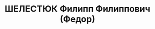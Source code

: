 ---
title: ШЕЛЕСТЮК Филипп Филиппович (Федор)
description: "1892 р., Іллінецький р-ну Вінницької обл., українець, із робітників,\
  \ освіта початкова. Проживав у м. Полтава. Службовець установи. \n  Заарештований\
  \ 23 вересня 1937 р. Засуджений Верховним Судом СРСР 5 грудня 1937 р. за ст. ст.\
  \ 54-7, 54-8, 54-11 КК УРСР до розстрілу з конфіскацією особистого майна. Вирок\
  \ виконано 6 грудня 1937 р. \n  Реабілітований Верховним Судом СРСР 9 березня 1957\
  \ р."
---